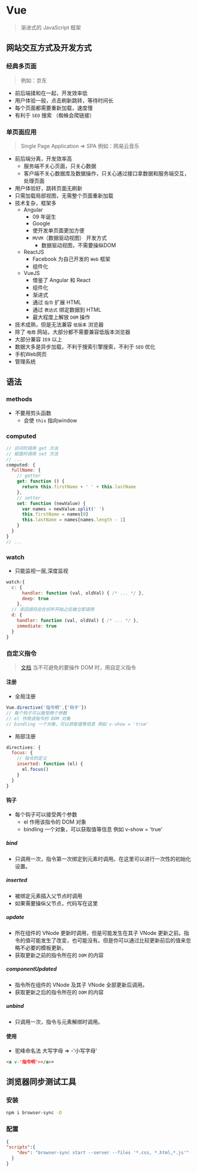 # Vue
> 渐进式的 JavaScript 框架

## 网站交互方式及开发方式

### 经典多页面
> 例如：京东
* 前后端揉和在一起，开发效率低
* 用户体验一般，点击刷新跳转，等待时间长
* 每个页面都需要重新加载，速度慢
* 有利于 `SEO` 搜索 （蜘蛛会爬链接）

### 单页面应用
> Single Page Application => SPA
> 例如：网易云音乐
* 前后端分离，开发效率高
  - 服务端不关心页面，只关心数据
  - 客户端不关心数据库及数据操作，只关心通过接口拿数据和服务端交互，处理页面
* 用户体验好，跳转页面无刷新
* 只需加载局部视图，无需整个页面重新加载
* 技术复杂，框架多
  - Angular
    - 09 年诞生
    - Google
    - 使开发单页面更加方便
    - `MVVM`（数据驱动视图） 开发方式
      - 数据驱动视图，不需要操纵DOM
  - ReactJS
    - Facebook 为自己开发的 `Web` 框架
    - 组件化
  - VueJS
    - 借鉴了 Angular 和 React 
    - 组件化
    - 渐进式
    - 通过 `指令` 扩展 HTML
    - 通过 `表达式` 绑定数据到 HTML
    - 最大程度上解放 `DOM` 操作
* 技术成熟，但是无法兼容 `低版本` 浏览器
* 除了 `电商` 网站，大部分都不需要兼容低版本浏览器
* 大部分兼容 `IE9` 以上
* 数据大多是异步加载，不利于搜索引擎搜索，不利于 `SEO` 优化
* 手机Web网页
* 管理系统

## 语法

### methods
- 不要用剪头函数
  - 会使 `this`  指向window
  
### computed
```js
// 访问时调用 get 方法
// 赋值时调用 set 方法
// ...
computed: {
  fullName: {
    // getter
    get: function () {
      return this.firstName + ' ' + this.lastName
    },
    // setter
    set: function (newValue) {
      var names = newValue.split(' ')
      this.firstName = names[0]
      this.lastName = names[names.length - 1]
    }
  }
}
// ...
```

### watch
- 只能监视一层,深度监视
```js
watch:{
  c: {
      handler: function (val, oldVal) { /* ... */ },
      deep: true
    },
  // 该回调将会在侦听开始之后被立即调用
  d: {
    handler: function (val, oldVal) { /* ... */ },
    immediate: true
  }
}
```

### 自定义指令
> [文档](https://cn.vuejs.org/v2/guide/custom-directive.html)
> 当不可避免的要操作 DOM 时，用自定义指令
#### 注册
- 全局注册
```js
Vue.directive('指令明',{'钩子'})
// 每个钩子可以接受两个参数
// el 作用该指令的 DOM 对象
// bindling 一个对象，可以获取值等信息 例如 v-show = 'true' 
```
- 局部注册
```js
directives: {
  focus: {
    // 指令的定义
    inserted: function (el) {
      el.focus()
    }
  }
}
```
#### 钩子
- 每个钩子可以接受两个参数
  - el 作用该指令的 DOM 对象
  - bindling 一个对象，可以获取值等信息 例如 v-show = 'true' 

##### bind
- 只调用一次，指令第一次绑定到元素时调用。在这里可以进行一次性的初始化设置。
  
##### inserted
- 被绑定元素插入父节点时调用
- 如果需要操纵父节点，代码写在这里
  
##### update
- 所在组件的 VNode 更新时调用，但是可能发生在其子 VNode 更新之前。指令的值可能发生了改变，也可能没有。但是你可以通过比较更新前后的值来忽略不必要的模板更新。
- 获取更新之前的指令所在的 `DOM` 的内容
  
##### componentUpdated
- 指令所在组件的 VNode 及其子 VNode 全部更新后调用。
- 获取更新之后的指令所在的 `DOM` 的内容

##### unbind
- 只调用一次，指令与元素解绑时调用。
#### 使用
- 驼峰命名法 大写字母 => -'小写字母'
```html
<a v-'指令明'></a>>
```



## 浏览器同步测试工具
### 安装
```bash
npm i browser-sync -D
```
### 配置
```json
{
"scripts":{
    "dev": "browser-sync start --server --files '*.css, *.html,*.js'"
  }
}
```


